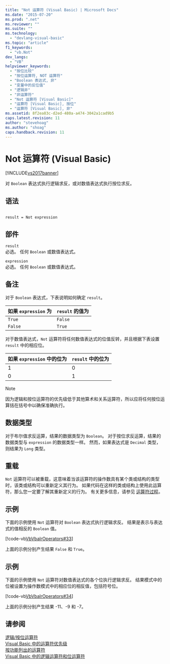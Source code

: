 ```yaml
---
title: "Not 运算符 (Visual Basic) | Microsoft Docs"
ms.date: "2015-07-20"
ms.prod: ".net"
ms.reviewer: ""
ms.suite: ""
ms.technology: 
  - "devlang-visual-basic"
ms.topic: "article"
f1_keywords: 
  - "vb.Not"
dev_langs: 
  - "VB"
helpviewer_keywords: 
  - "按位比较"
  - "按位运算符, NOT 运算符"
  - "Boolean 表达式, 非"
  - "变量中的反位值"
  - "逻辑非"
  - "非运算符"
  - "Not 运算符 [Visual Basic]"
  - "运算符 [Visual Basic], 按位"
  - "运算符 [Visual Basic], 非"
ms.assetid: 8f2ea83c-d2ed-480a-a474-3042a1cad9b5
caps.latest.revision: 11
author: "stevehoag"
ms.author: "shoag"
caps.handback.revision: 11
---
```

# Not 运算符 (Visual Basic)
[!INCLUDE[vs2017banner](../../../visual-basic/includes/vs2017banner.md)]

对 `Boolean` 表达式执行逻辑求反，或对数值表达式执行按位求反。  
  
## 语法  
  
```  
  
result = Not expression  
```  
  
## 部件  
 `result`  
 必选。  任何 `Boolean` 或数值表达式。  
  
 `expression`  
 必选。  任何 `Boolean` 或数值表达式。  
  
## 备注  
 对于 `Boolean` 表达式，下表说明如何确定 `result`。  
  
|如果 `expression` 为|`result` 的值为|  
|-----------------------|------------------|  
|`True`|`False`|  
|`False`|`True`|  
  
 对于数值表达式，`Not` 运算符将任何数值表达式的位值反转，并且根据下表设置 `result` 中的相应位。  
  
|如果 `expression` 中的位为|`result` 中的位为|  
|--------------------------|-------------------|  
|1|0|  
|0|1|  
  
> [!NOTE]
>  因为逻辑和按位运算符的优先级低于其他算术和关系运算符，所以应将任何按位运算括在括号中以确保准确执行。  
  
## 数据类型  
 对于布尔值求反运算，结果的数据类型为 `Boolean`。  对于按位求反运算，结果的数据类型与 `expression` 的数据类型一样。  然而，如果表达式是 `Decimal` 类型，则结果为 `Long` 类型。  
  
## 重载  
 `Not` 运算符可以被重载，这意味着当该运算符的操作数具有某个类或结构的类型时，该类或结构可以重新定义其行为。  如果代码在这样的类或结构上使用此运算符，那么您一定要了解其重新定义的行为。  有关更多信息，请参见 [运算符过程](../../../visual-basic/programming-guide/language-features/procedures/operator-procedures.md)。  
  
## 示例  
 下面的示例使用 `Not` 运算符对 `Boolean` 表达式执行逻辑求反。  结果是表示与表达式的值相反的 `Boolean` 值。  
  
 [!code-vb[VbVbalrOperators#33](../../../visual-basic/language-reference/operators/codesnippet/VisualBasic/not-operator_1.vb)]  
  
 上面的示例分别产生结果 `False` 和 `True`。  
  
## 示例  
 下面的示例使用 `Not` 运算符对数值表达式的各个位执行逻辑求反。  结果模式中的位被设置为操作数模式中的相应位的相反值，包括符号位。  
  
 [!code-vb[VbVbalrOperators#34](../../../visual-basic/language-reference/operators/codesnippet/VisualBasic/not-operator_2.vb)]  
  
 上面的示例分别产生结果 \-11、\-9 和 \-7。  
  
## 请参阅  
 [逻辑\/按位运算符](../../../visual-basic/language-reference/operators/logical-bitwise-operators.md)   
 [Visual Basic 中的运算符优先级](../../../visual-basic/language-reference/operators/operator-precedence.md)   
 [按功能列出的运算符](../../../visual-basic/language-reference/operators/operators-listed-by-functionality.md)   
 [Visual Basic 中的逻辑运算符和位运算符](../../../visual-basic/programming-guide/language-features/operators-and-expressions/logical-and-bitwise-operators.md)